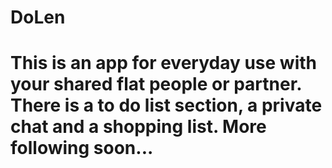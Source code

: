 # DoLen

# This is an app for everyday use with your shared flat people or partner. There is a to do list section, a private chat and a shopping list. More following soon...  
